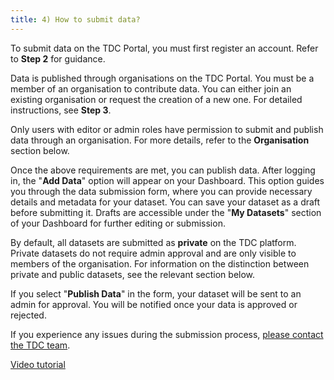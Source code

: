 ```yaml
---
title: 4) How to submit data?
---
```


To submit data on the TDC Portal, you must first register an account. Refer to **Step 2** for guidance.

Data is published through organisations on the TDC Portal. You must be a member of an organisation to contribute data. You can either join an existing organisation or request the creation of a new one. For detailed instructions, see **Step 3**.

Only users with editor or admin roles have permission to submit and publish data through an organisation. For more details, refer to the **Organisation** section below.

Once the above requirements are met, you can publish data. After logging in, the "**Add Data**" option will appear on your Dashboard. This option guides you through the data submission form, where you can provide necessary details and metadata for your dataset. You can save your dataset as a draft before submitting it. Drafts are accessible under the "**My Datasets**" section of your Dashboard for further editing or submission.

By default, all datasets are submitted as **private** on the TDC platform. Private datasets do not require admin approval and are only visible to members of the organisation. For information on the distinction between private and public datasets, see the relevant section below.

If you select "**Publish Data**" in the form, your dataset will be sent to an admin for approval. You will be notified once your data is approved or rejected.

If you experience any issues during the submission process, [please contact the TDC team](https://portal.transport-data.org/contact).

[Video tutorial](https://github.com/user-attachments/assets/af8f70bd-b68d-4a25-bede-40c8739d22a6)
